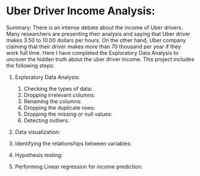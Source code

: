 # Uber Driver Income Analysis:

Summary:
There is an intense debate about the income of Uber drivers. Many researchers are presenting their analysis and saying that Uber driver makes 3.50 to 10.00 dollars per hours. On the other hand, Uber company claiming that their driver makes more than 70 thousand per year if they work full time. 
Here I have completed the Exploratory Data Analysis to uncover the hidden truth about the uber driver income. This project includes the following steps:
1)	Exploratory Data Analysis:

    1)	Checking the types of data:
    2)	Dropping irrelevant columns:
    3)	Renaming the columns:
    4)	Dropping the duplicate rows:
    5)	Dropping the missing or null values:
    6)	Detecting outliers:
    
2)	Data visualization:
3)	Identifying the relationships between variables:
4)	Hypothesis testing:
5)	Performing Linear regression for income prediction:

